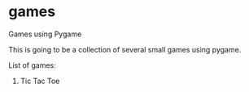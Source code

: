 # games
Games using Pygame

This is going to be a collection of several small games using pygame.

List of games:
1. Tic Tac Toe